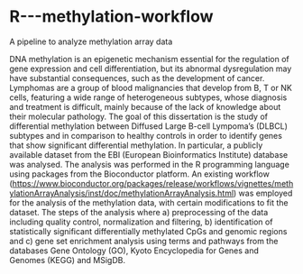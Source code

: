 # R---methylation-workflow
A pipeline to analyze methylation array data

DNA methylation is an epigenetic mechanism essential for the regulation of gene expression and cell differentiation, but its abnormal dysregulation may have substantial consequences, such as the development of cancer. Lymphomas are a group of blood malignancies that develop from B, T or NK cells, featuring a wide range of heterogeneous subtypes, whose diagnosis and treatment is difficult, mainly because of the lack of knowledge about their molecular pathology. The goal of this dissertation is the study of differential methylation between Diffused Large B-cell Lympoma’s (DLBCL) subtypes and in comparison to healthy controls in order to identify genes that show significant differential methylation.
              In particular, a publicly available dataset from the EBI (European Bioinformatics Institute) database was analysed. The analysis was performed in the R programming language using packages from the Bioconductor platform. An existing workflow (https://www.bioconductor.org/packages/release/workflows/vignettes/methylationArrayAnalysis/inst/doc/methylationArrayAnalysis.html) was employed for the analysis of the methylation data, with certain modifications to fit the dataset. The steps of the analysis where a) preprocessing of the data including quality control, normalization and filtering, b) identification of statistically significant differentially methylated CpGs and genomic regions and c) gene set enrichment analysis using terms and pathways from the databases Gene Ontology (GO), Kyoto Encyclopedia for Genes and Genomes (KEGG) and MSigDB.
